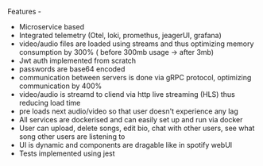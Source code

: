 Features -
- Microservice based
- Integrated telemetry (Otel, loki, promethus, jeagerUI, grafana)
- video/audio files are loaded using streams and thus optimizing memory consumption by 300% ( before 300mb usage -> after 3mb)
- Jwt auth implemented from scratch
- passwords are base64 encoded
- communication between servers is done via gRPC protocol, optimizing communication by 400%
- video/audio is streamd to cliend via http live streaming (HLS) thus reducing load time
- pre loads next audio/video so that user doesn't experience any lag
- All services are dockerised and can easily set up and run via docker
- User can upload, delete songs, edit bio, chat with other users, see what song other users are listening to
- UI is dynamic and components are dragable like in spotify webUI
- Tests implemented using jest
